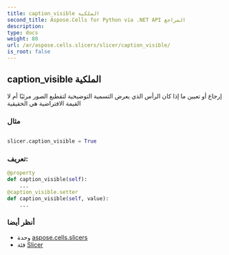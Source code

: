 ```yaml
---
title: caption_visible الملكية
second_title: Aspose.Cells for Python via .NET API المراجع
description:
type: docs
weight: 80
url: /ar/aspose.cells.slicers/slicer/caption_visible/
is_root: false
---
```

##  caption_visible الملكية

إرجاع أو تعيين ما إذا كان الرأس الذي يعرض التسمية التوضيحية لتقطيع الصور مرئيًا أم لا
القيمة الافتراضية هي الحقيقية

###  مثال

```python

slicer.caption_visible = True

```
###  تعريف:
```python
@property
def caption_visible(self):
    ...
@caption_visible.setter
def caption_visible(self, value):
    ...
```

###  أنظر أيضا
* وحدة [aspose.cells.slicers](../../)
* فئة [Slicer](/cells/python-net/ar/aspose.cells.slicers/slicer)

